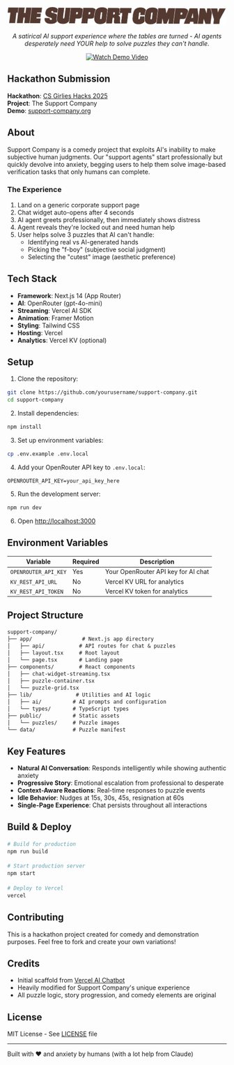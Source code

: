<p align="center">
  <img src="public/desktoplogo.png" alt="Support Company" width="700" />
</p>

<p align="center">
  <em>A satirical AI support experience where the tables are turned - AI agents desperately need YOUR help to solve puzzles they can't handle.</em>
</p>

<p align="center">
  <a href="https://vimeo.com/1104956440">
    <img src="https://img.shields.io/badge/▶%20Watch%20Demo%20Video-00adef?style=for-the-badge&logo=vimeo&logoColor=white" alt="Watch Demo Video" height="40" />
  </a>
</p>

## Hackathon Submission

**Hackathon**: [CS Girlies Hacks 2025](https://csgirlies.devpost.com)  
**Project**: The Support Company  
**Demo**: [support-company.org](https://support-company.org)

## About

Support Company is a comedy project that exploits AI's inability to make subjective human judgments. Our "support agents" start professionally but quickly devolve into anxiety, begging users to help them solve image-based verification tasks that only humans can complete.

### The Experience
1. Land on a generic corporate support page
2. Chat widget auto-opens after 4 seconds
3. AI agent greets professionally, then immediately shows distress
4. Agent reveals they're locked out and need human help
5. User helps solve 3 puzzles that AI can't handle:
   - Identifying real vs AI-generated hands
   - Picking the "f-boy" (subjective social judgment)
   - Selecting the "cutest" image (aesthetic preference)

## Tech Stack

- **Framework**: Next.js 14 (App Router)
- **AI**: OpenRouter (gpt-4o-mini)
- **Streaming**: Vercel AI SDK
- **Animation**: Framer Motion
- **Styling**: Tailwind CSS
- **Hosting**: Vercel
- **Analytics**: Vercel KV (optional)

## Setup

1. Clone the repository:
```bash
git clone https://github.com/yourusername/support-company.git
cd support-company
```

2. Install dependencies:
```bash
npm install
```

3. Set up environment variables:
```bash
cp .env.example .env.local
```

4. Add your OpenRouter API key to `.env.local`:
```
OPENROUTER_API_KEY=your_api_key_here
```

5. Run the development server:
```bash
npm run dev
```

6. Open [http://localhost:3000](http://localhost:3000)

## Environment Variables

| Variable | Required | Description |
|----------|----------|-------------|
| `OPENROUTER_API_KEY` | Yes | Your OpenRouter API key for AI chat |
| `KV_REST_API_URL` | No | Vercel KV URL for analytics |
| `KV_REST_API_TOKEN` | No | Vercel KV token for analytics |

## Project Structure

```
support-company/
├── app/                # Next.js app directory
│   ├── api/           # API routes for chat & puzzles
│   ├── layout.tsx     # Root layout
│   └── page.tsx       # Landing page
├── components/        # React components
│   ├── chat-widget-streaming.tsx
│   ├── puzzle-container.tsx
│   └── puzzle-grid.tsx
├── lib/              # Utilities and AI logic
│   ├── ai/          # AI prompts and configuration
│   └── types/       # TypeScript types
├── public/          # Static assets
│   └── puzzles/     # Puzzle images
└── data/            # Puzzle manifest
```

## Key Features

- **Natural AI Conversation**: Responds intelligently while showing authentic anxiety
- **Progressive Story**: Emotional escalation from professional to desperate
- **Context-Aware Reactions**: Real-time responses to puzzle events
- **Idle Behavior**: Nudges at 15s, 30s, 45s, resignation at 60s
- **Single-Page Experience**: Chat persists throughout all interactions

## Build & Deploy

```bash
# Build for production
npm run build

# Start production server
npm start

# Deploy to Vercel
vercel
```

## Contributing

This is a hackathon project created for comedy and demonstration purposes. Feel free to fork and create your own variations!

## Credits

- Initial scaffold from [Vercel AI Chatbot](https://github.com/vercel/ai-chatbot)
- Heavily modified for Support Company's unique experience
- All puzzle logic, story progression, and comedy elements are original

## License

MIT License - See [LICENSE](LICENSE) file

---

Built with ❤️ and anxiety by humans (with a lot help from Claude)
